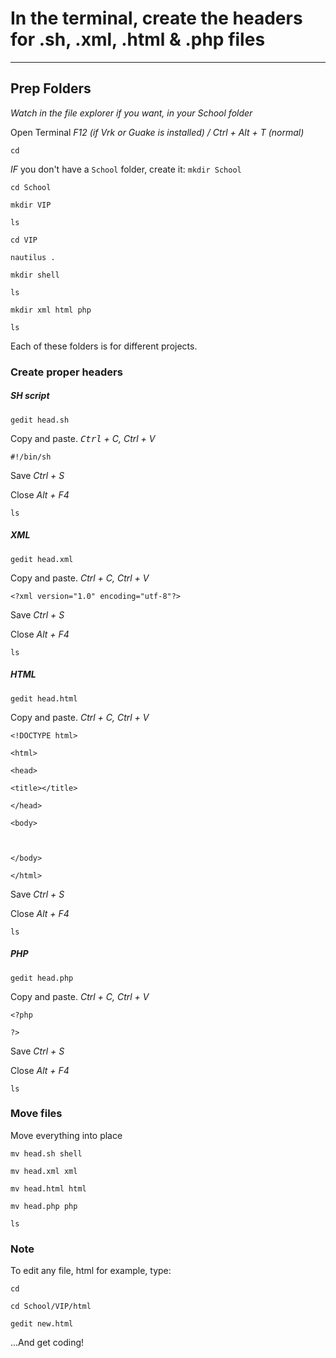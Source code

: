 # In the terminal, create the headers for .sh, .xml, .html & .php files

___

## Prep Folders

*Watch in the file explorer if you want, in your School folder*

Open Terminal *F12 (if Vrk or Guake is installed) / Ctrl + Alt + T (normal)*

`cd `

*IF* you don't have a `School` folder, create it: `mkdir School`

`cd School`

`mkdir VIP`

`ls`

`cd VIP`

`nautilus .`

`mkdir shell`

`ls`

`mkdir xml html php`

`ls`

Each of these folders is for different projects.

### Create proper headers

##### SH script

`gedit head.sh`

Copy and paste. *<kbd>Ctrl</kbd> + C, Ctrl + V*

`#!/bin/sh`

Save *Ctrl + S*

Close *Alt + F4*

`ls`

##### XML

`gedit head.xml`

Copy and paste. *Ctrl + C, Ctrl + V*

`<?xml version="1.0" encoding="utf-8"?>`

Save *Ctrl + S*

Close *Alt + F4*

`ls`

##### HTML

`gedit head.html`

Copy and paste. *Ctrl + C, Ctrl + V*

`<!DOCTYPE html>`

`<html>`

`<head>`

`<title></title>`

`</head>`

`<body>`

` `

`</body>`

`</html>`

Save *Ctrl + S*

Close *Alt + F4*

`ls`

##### PHP

`gedit head.php`

Copy and paste. *Ctrl + C, Ctrl + V*

`<?php`

`?>`

Save *Ctrl + S*

Close *Alt + F4*

`ls`

### Move files

Move everything into place

`mv head.sh shell`

`mv head.xml xml`

`mv head.html html`

`mv head.php php`

`ls`

### Note

To edit any file, html for example, type:

`cd `

`cd School/VIP/html`

`gedit new.html`

...And get coding!
